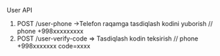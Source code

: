 User API
1. POST /user-phone  ->Telefon raqamga tasdiqlash kodini yuborish // phone +998xxxxxxxxx
2. POST /user-verify-code => Tasdiqlash kodin teksirish // phone +998xxxxxxx code=xxxx
